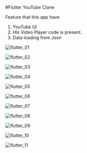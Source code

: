 #Flutter YouTube Clone

Feature that this app have


1. YouTube UI
2. Hls Video Player code is present.
3. Data loading from Json

![flutter_01](https://user-images.githubusercontent.com/49837673/87746555-86823900-c80e-11ea-8d60-3c20fd02e16f.png)

![flutter_02](https://user-images.githubusercontent.com/49837673/87691534-4daf7900-c7a8-11ea-8047-a0032eeb4205.png)

![flutter_03](https://user-images.githubusercontent.com/49837673/87691542-4ee0a600-c7a8-11ea-93f8-ca47eefd9efb.png)

![flutter_04](https://user-images.githubusercontent.com/49837673/87691552-51430000-c7a8-11ea-8759-132b3ef834bd.png)

![flutter_05](https://user-images.githubusercontent.com/49837673/87691566-53a55a00-c7a8-11ea-9ce3-e17072d9403e.png)

![flutter_06](https://user-images.githubusercontent.com/49837673/87691357-2193f800-c7a8-11ea-9c87-8b1356d6d156.png)

![flutter_07](https://user-images.githubusercontent.com/49837673/87691408-29ec3300-c7a8-11ea-9577-fe84101ff8f1.png)

![flutter_08](https://user-images.githubusercontent.com/49837673/87691437-2f497d80-c7a8-11ea-9b89-faed3fc2ee38.png)

![flutter_09](https://user-images.githubusercontent.com/49837673/87691473-37a1b880-c7a8-11ea-804d-d1159008c4ba.png)

![flutter_10](https://user-images.githubusercontent.com/49837673/87691486-3cff0300-c7a8-11ea-9057-ed55b36a43e0.png)

![flutter_11](https://user-images.githubusercontent.com/49837673/87691500-42f4e400-c7a8-11ea-8515-185a2bde6f27.png)



